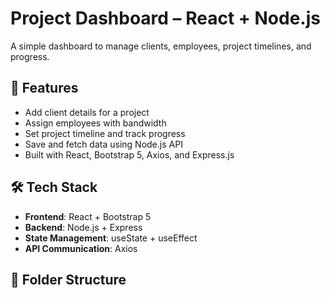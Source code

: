# Project Dashboard – React + Node.js

A simple dashboard to manage clients, employees, project timelines, and progress.

## 🚀 Features

- Add client details for a project
- Assign employees with bandwidth
- Set project timeline and track progress
- Save and fetch data using Node.js API
- Built with React, Bootstrap 5, Axios, and Express.js

## 🛠 Tech Stack

- **Frontend**: React + Bootstrap 5
- **Backend**: Node.js + Express
- **State Management**: useState + useEffect
- **API Communication**: Axios

## 📁 Folder Structure

